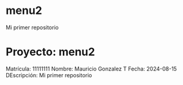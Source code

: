 # menu2
Mi primer repositorio
# Proyecto: menu2
Matrícula:	11111111
Nombre:		Mauricio Gonzalez T
Fecha: 		2024-08-15
DEscripción:    Mi primer repositorio

